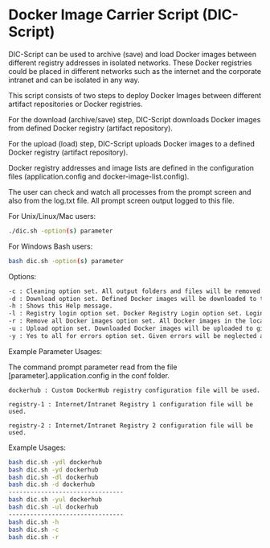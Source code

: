 # Docker Image Carrier Script (DIC-Script)

DIC-Script can be used to archive (save) and load Docker images between different registry addresses in isolated networks. 
These Docker registries could be placed in different networks such as the internet and the corporate intranet and can be isolated in any way.

This script consists of two steps to deploy Docker Images between different artifact repositories or Docker registries. 

For the download (archive/save) step, DIC-Script downloads Docker images from defined Docker registry (artifact repository).

For the upload (load) step, DIC-Script uploads Docker images to a defined Docker registry (artifact repository).

Docker registry addresses and image lists are defined in the configuration files (application.config and docker-image-list.config).

The user can check and watch all processes from the prompt screen and also from the log.txt file. 
All prompt screen output logged to this file.

For Unix/Linux/Mac users:
```bash
./dic.sh -option(s) parameter 
```

For Windows Bash users: 
```bash
bash dic.sh -option(s) parameter 
```

Options: 
```bash
-c : Cleaning option set. All output folders and files will be removed! 
-d : Download option set. Defined Docker images will be downloaded to the local disk in the images folder. 
-h : Shows this Help message.
-l : Registry login option set. Docker Registry Login option set. Login information in the configuration file will be used. 
-r : Remove all Docker images option set. All Docker images in the local registry will be removed. Be careful with this option!
-u : Upload option set. Downloaded Docker images will be uploaded to given Docker registry.
-y : Yes to all for errors option set. Given errors will be neglected and the process will continue.
```

Example Parameter Usages:

The command prompt parameter read from the file [parameter].application.config in the conf folder.

```
dockerhub : Custom DockerHub registry configuration file will be used.

registry-1 : Internet/Intranet Registry 1 configuration file will be used.

registry-2 : Internet/Intranet Registry 2 configuration file will be used.
```

Example Usages:
```bash
bash dic.sh -ydl dockerhub
bash dic.sh -yd dockerhub
bash dic.sh -dl dockerhub
bash dic.sh -d dockerhub
--------------------------------
bash dic.sh -yul dockerhub
bash dic.sh -ul dockerhub
--------------------------------
bash dic.sh -h
bash dic.sh -c
bash dic.sh -r
```
